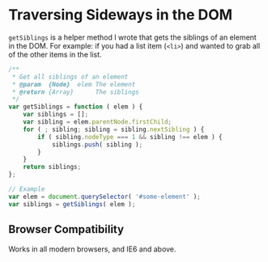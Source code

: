 
# Traversing Sideways in the DOM

`getSiblings` is a helper method I wrote that gets the siblings of an element in the DOM. For example: if you had a list item (`<li>`) and wanted to grab all of the other items in the list.

```javascript
/**
 * Get all siblings of an element
 * @param  {Node}  elem The element
 * @return {Array}      The siblings
 */
var getSiblings = function ( elem ) {
    var siblings = [];
    var sibling = elem.parentNode.firstChild;
    for ( ; sibling; sibling = sibling.nextSibling ) {
        if ( sibling.nodeType === 1 && sibling !== elem ) {
            siblings.push( sibling );
        }
    }
    return siblings;
};

// Example
var elem = document.querySelector( '#some-element' );
var siblings = getSiblings( elem );
```

## Browser Compatibility

Works in all modern browsers, and IE6 and above.